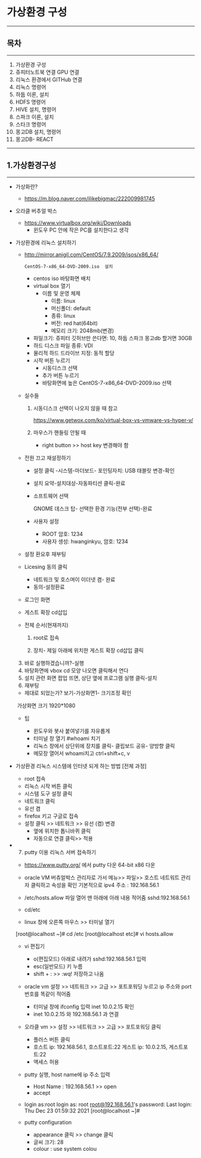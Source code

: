 # 가상환경 구성

---

## 목차

---

1. 가상환경 구성
2. 쥬피터노트북 연결 GPU 연결
3. 리눅스 환경에서 GITHub 연결
4. 리눅스 명령어
5. 하둡 이론, 설치
6. HDFS 명령어
7. HIVE 설치, 명령어
8. 스파크 이론, 설치
9. 스타크 명령어
10. 몽고DB 설치, 명령어
11. 몽고DB- REACT

---

## 1.가상환경구성

---

- 가상화란?

  - https://m.blog.naver.com/ilikebigmac/222009981745

- 오라클 버추얼 박스

  - https://www.virtualbox.org/wiki/Downloads
    - 윈도우 PC 안에 작은 PC를 설치한다고 생각

- 가상환경에 리눅스 설치하기

  - http://mirror.anigil.com/CentOS/7.9.2009/isos/x86_64/

    ```
    CentOS-7-x86_64-DVD-2009.iso  설치
    ```

    - centos iso 바탕화면 배치
    - virtual box 열기
      - 이름 및 운영 체제
        - 이름: linux
        - 머신폴더: default
        - 종류: linux
        - 버전: red hat(64bit)
        - 메모리 크기: 2048mb(변경)
    - 파일크기: 쥬피터 깃허브만 쓴다면: 10, 하둡 스파크 몽고db 할거면 30GB
    - 하드 디스크 파일 종류: VDI
    - 물리적 하드 드라이브 지정: 동적 할당
    - 시작 버튼 누르기
      - 시동디스크 선택
      - 추가 버튼 누르기
      - 바탕화면에 높은 CentOS-7-x86_64-DVD-2009.iso 선택

  - 실수들

    1) 시동디스크 선택이 나오지 않을 때 참고

       https://www.getwox.com/ko/virtual-box-vs-vmware-vs-hyper-v/

    2) 마우스가 핸들링 안될 때

       - right button >> host key 변경해야 함

  - 전원 끄고 재설정하기

    - 설정 클릭 -시스템-마더보드- 포인팅자치: USB 태블릿 변경-확인

    - 설치 요약-설치대상-자동파티션 클릭-완료

    - 소프트웨어 선택

      GNOME 데스크 탑- 선택한 환경 기능(전부 선택)-완료

    - 사용자 설정

      - ROOT 암호: 1234
      - 사용자 생성: hwanginkyu, 암호: 1234

  - 설정 환요후 재부팅

  - Licesing 동의 클릭

    - 네트워크 및 호스며이 이더넷 켬- 완료
    - 동의-설정환료

  - 로그인 화면

  - 게스트 확장 cd삽입

  - 전체 순서(현재까지)

    1. root로 접속

    2. 장치- 제일 아래에 위치한 게스트 확장 cd삽입 클릭
  3. 바로 실행하겠습니까?-실행
    4. 바탕화면에 vbox cd 모양 나오면 클릭해서 연다
    5. 설치 관련 화면 팝업 뜨면, 상단 옆에 프로그램 실행 클릭-설치
    6. 재부팅
    
    - 제대로 되었는가? 보기-가상화면1- 크기조정 확인

    ​        가상화면 크기 1920*1080

  - 팁

    - 윈도우와 봇사 붙여넣기를 자유롭게
    - 터미널 창 열기 #whoami 치기
    - 리눅스 창에서 상단위에 장치를 클릭- 클립보드 공유- 양방향 클릭
    - 메모장 열어서 whoami치고 ctrl+shift+c, v
  
- 가상환경 리눅스 시스템에 인터넷 되게 하는 방법
  [전체 과정]

  - root 접속
  - 리눅스 시작 버튼 클릭
  - 시스템 도구 설정 클릭
  - 네트워크 클릭
  - 유선 켬
  - firefox 키고 구글로 접속
  - 설정 클릭 >> 네트워크 >> 유선 (켬) 변경 
    - 옆에 위치한 톱니바퀴 클릭 
    - 자동으로 연결 클릭>> 적용

- 7) putty 이용 리눅스 서버 접속하기

  - https://www.putty.org/ 에서 putty 다운
      64-bit x86 다운 

  - oracle VM 버츄얼박스 관리자로 가서 
      메뉴>> 파일>> 호스트 네트워트 관리자 클릭하고 속성을 확인 
      기본적으로 ipv4 주소 : 192.168.56.1

  -  /etc/hosts.allow 파일 열어 맨 아래에 아래 내용 적어줌
      sshd:192.168.56.1

  - cd/etc

  -  linux 창에 오른쪽 마우스 >> 터미널 열기

    [root@localhost ~]# cd /etc
    [root@localhost etc]# vi hosts.allow

    - vi 편집기
      - o(편집모드) 아래로 내려가 sshd:192.168.56.1 입력
      - esc(일반모드) 키 누름
      - shift + : >> :wq! 저장하고 나옴

    - oracle vm 설정 >> 네트워크 >> 고급 >> 포트포워딩 
      누르고 ip 주소와 port 번호를 똑같이 적어줌
      - 터미널 창에 ifconfig 입력
        inet 10.0.2.15 확인
      - inet 10.0.2.15 와 192.168.56.1 과 연결

    - 오라클 vm >> 설정 >> 네트워크 >> 고급 >> 포트포워딩 클릭
      - 플러스 버튼 클릭
      - 호스트 ip: 192.168.56.1, 호스트포트:22
        게스트 ip: 10.0.2.15, 게스트포트:22 
      - 액세스 허용

    - putty 실행, host name에 ip 주소 입력 
      - Host Name : 192.168.56.1 >> open
      - accept

    - login as:root 
    login as: root
    root@192.168.56.1's password:
    Last login: Thu Dec 23 01:59:32 2021
    [root@localhost ~]#

    - putty configuration 
      - appearance 클릭 >> change 클릭
      - 글씨 크기: 28
      - colour : use system colou
